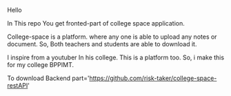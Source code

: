 Hello 

In This repo You get fronted-part of college space application.

College-space is a platform.
where any one is able to upload any notes or document.
So, Both teachers and students are able to download it.

I inspire from a youtuber 
In his college. This is a platform too.
So, i make this for my college BPPIMT.

To download Backend part='https://github.com/risk-taker/college-space-restAPI'